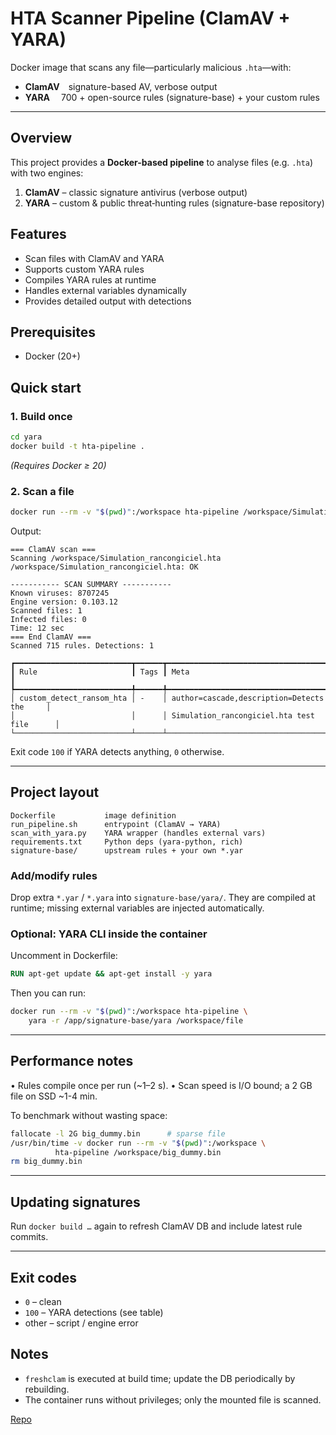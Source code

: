 # HTA Scanner Pipeline (ClamAV + YARA)

Docker image that scans any file—particularly malicious `.hta`—with:

* **ClamAV** signature-based AV, verbose output
* **YARA**  700 + open-source rules (signature-base) + your custom rules

---
## Overview

This project provides a **Docker-based pipeline** to analyse files (e.g. `.hta`) with two engines:

1. **ClamAV** – classic signature antivirus (verbose output)
2. **YARA**  – custom & public threat‐hunting rules (signature-base repository)

## Features

* Scan files with ClamAV and YARA
* Supports custom YARA rules
* Compiles YARA rules at runtime
* Handles external variables dynamically
* Provides detailed output with detections

## Prerequisites

* Docker (20+)

## Quick start

### 1. Build once
```bash
cd yara
docker build -t hta-pipeline .
```
*(Requires Docker ≥ 20)*

### 2. Scan a file
```bash
docker run --rm -v "$(pwd)":/workspace hta-pipeline /workspace/Simulation_rancongiciel.hta
```
Output:
```
=== ClamAV scan ===
Scanning /workspace/Simulation_rancongiciel.hta
/workspace/Simulation_rancongiciel.hta: OK

----------- SCAN SUMMARY -----------
Known viruses: 8707245
Engine version: 0.103.12
Scanned files: 1
Infected files: 0
Time: 12 sec
=== End ClamAV ===
Scanned 715 rules. Detections: 1

┏━━━━━━━━━━━━━━━━━━━━━━━━━━┳━━━━━━┳━━━━━━━━━━━━━━━━━━━━━━━━━━━━━━━━━━━━━━━━━━━━┓
┃ Rule                     ┃ Tags ┃ Meta                                       ┃
┡━━━━━━━━━━━━━━━━━━━━━━━━━━╇━━━━━━╇━━━━━━━━━━━━━━━━━━━━━━━━━━━━━━━━━━━━━━━━━━━━┩
│ custom_detect_ransom_hta │ -    │ author=cascade,description=Detects the     │
│                          │      │ Simulation_rancongiciel.hta test file      │
└──────────────────────────┴──────┴────────────────────────────────────────────┘
```
Exit code `100` if YARA detects anything, `0` otherwise.

---
## Project layout
```
Dockerfile           image definition
run_pipeline.sh      entrypoint (ClamAV → YARA)
scan_with_yara.py    YARA wrapper (handles external vars)
requirements.txt     Python deps (yara-python, rich)
signature-base/      upstream rules + your own *.yar
```

### Add/modify rules
Drop extra `*.yar` / `*.yara` into `signature-base/yara/`. They are compiled at runtime; missing external variables are injected automatically.

### Optional: YARA CLI inside the container
Uncomment in Dockerfile:
```dockerfile
RUN apt-get update && apt-get install -y yara
```
Then you can run:
```bash
docker run --rm -v "$(pwd)":/workspace hta-pipeline \
    yara -r /app/signature-base/yara /workspace/file
```

---
## Performance notes
• Rules compile once per run (~1–2 s).
• Scan speed is I/O bound; a 2 GB file on SSD ~1-4 min.

To benchmark without wasting space:
```bash
fallocate -l 2G big_dummy.bin      # sparse file
/usr/bin/time -v docker run --rm -v "$(pwd)":/workspace \
          hta-pipeline /workspace/big_dummy.bin
rm big_dummy.bin
```

---
## Updating signatures
Run `docker build …` again to refresh ClamAV DB and include latest rule commits.

---
## Exit codes
* `0` – clean
* `100` – YARA detections (see table)
* other – script / engine error

## Notes
* `freshclam` is executed at build time; update the DB periodically by rebuilding.
* The container runs without privileges; only the mounted file is scanned.

[Repo](https://github.com/LouisDecourtis/ClamavYARA)
